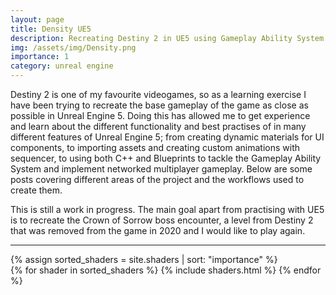 ```yaml
---
layout: page
title: Density UE5
description: Recreating Destiny 2 in UE5 using Gameplay Ability System and other features.
img: /assets/img/Density.png
importance: 1
category: unreal engine
---
```


Destiny 2 is one of my favourite videogames, so as a learning exercise I have been trying to recreate the base gameplay of the game as close as possible in Unreal Engine 5. Doing this has allowed me to get experience and learn about the different functionality 
and best practises of in many different features of Unreal Engine 5; from creating dynamic materials for UI components, to importing assets and creating custom animations with sequencer, to using both C++ and Blueprints to tackle the Gameplay Ability System and implement networked multiplayer gameplay.
Below are some posts covering different areas of the project and the workflows used to create them.

This is still a work in progress. The main goal apart from practising with UE5 is to recreate the Crown of Sorrow boss encounter, a level from Destiny 2 that was removed from the game in 2020  and I would like to play again.

<hr>
<div class="projects">
  {% assign sorted_shaders = site.shaders | sort: "importance" %}
    <!-- Generate cards for each project -->
    <div class="grid">
    {% for shader in sorted_shaders %}
        {% include shaders.html %}
    {% endfor %}
    </div>

</div>

